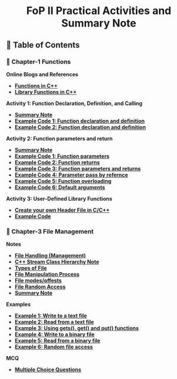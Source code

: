 <a name="readme-top"></a>

<div align="center">
  <h1><b> FoP II Practical Activities and Summary Note</b></h1>
</div>


## 📗 Table of Contents

### 📖 Chapter-1 Functions

<b>Online Blogs and References<b>
<ul>
  <li><a href="https://www.scaler.com/topics/cpp/functions-in-cpp/">Functions in C++</a></li>
  <li><a href="https://www.scaler.com/topics/cpp/library-functions-in-cpp/">Library Functions in C++ </a></li>
</ul>

<b>Activity 1: Function Declaration, Definition, and Calling<b>
<ul>
  <li><a href="./Chapter-1 Activities/README.md#what-is-function">Summary Note</a></li>
  <li><a href="./Chapter-1 Activities/Exercise-1.cpp">Example Code 1: Function declaration and definition </a></li>
  <li><a href="./Chapter-1 Activities/Exercise-2.cpp">Example Code 2: Function declaration and definition </a></li>
</ul>
      
<b>Activity 2: Function parameters and return<b>
<ul>
   <li><a href="./Chapter-1 Activities/README.md#parameters-and-return">Summary Note</a></li>
    <li><a href="./Chapter-1 Activities/Exercise-3.cpp">Example Code 1: Function parameters</a></li>
    <li><a href="./Chapter-1 Activities/Exercise-4.cpp">Example Code 2: Function returns </a></li>
    <li><a href="./Chapter-1 Activities/Exercise-5.cpp">Example Code 3: Function parameters and returns</a></li>
    <li><a href="./Chapter-1 Activities/Exercise-6.cpp">Example Code 4: Parameter pass by refernce</a></li>
    <li><a href="./Chapter-1 Activities/Exercise-7.cpp">Example Code 5: Function overloading</a></li>
    <li><a href="./Chapter-1 Activities/Exercise-8.cpp">Example Code 6: Default arguments</a></li>
</ul>

<b>Activity 3: User-Defined Library Functions<b>
<ul>
   <li><a href="./Chapter-1 Activities/user_defined_header/create-header-file.md">Create your own Header File in C/C++</a></li>
   <li><a href="./Chapter-1 Activities/user_defined_header">Example Code</a></li>
</ul>

### 📖 Chapter-3 File Management

<b>Notes<b>
<ul>
   <li><a href="./Chapter-3 Note and Exercises/note.md#file_handling">File Handling (Management)</a></li>
   <li><a href="./Chapter-3 Note and Exercises/note.md#stream_classes">C++ Stream Class Hierarchy Note</a></li>
   <li><a href="./Chapter-3 Note and Exercises/note.md#file_types">Types of File</a></li>
   <li><a href="./Chapter-3 Note and Exercises/note.md#file_manipulation">File Manipulation Process</a></li>
   <li><a href="./Chapter-3 Note and Exercises/note.md#file_modess">File modes/offests</a></li>
    <li><a href="./Chapter-3 Note and Exercises/note.md#random_access">File Random Access</a></li>
    <li><a href="./Chapter-3 Note and Exercises/summary.md">Summary Note</a></li>
</ul>

<b>Examples<b>
<ul>
    <li><a href="./Chapter-3 Note and Exercises/example-1.cpp">Example 1: Write to a text file</a></li>
    <li><a href="./Chapter-3 Note and Exercises/example-2.cpp">Example 2: Read from a text file </a></li>
    <li><a href="./Chapter-3 Note and Exercises/example-3.cpp">Example 3: Using gets(), get() and put() functions </a></li>
    <li><a href="./Chapter-3 Note and Exercises/example-4.cpp">Example 4: Write to a binary file</a></li>
    <li><a href="./Chapter-3 Note and Exercises/example-5.cpp">Example 5: Read from a binary file </a></li>
    <li><a href="./Chapter-3 Note and Exercises/example-6.cpp">Example 6: Random file access</a></li>
</ul>

<b>MCQ</b>
<ul>
  <li><a href="./Chapter-3 Exercises/mcq.md">Multiple Choice Questions</a></li>
</ul>


